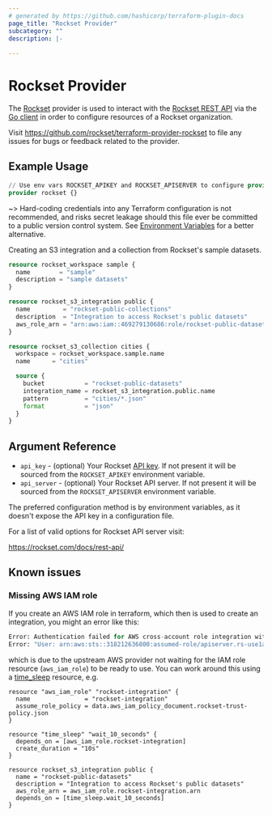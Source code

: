 ```yaml
---
# generated by https://github.com/hashicorp/terraform-plugin-docs
page_title: "Rockset Provider"
subcategory: ""
description: |-
  
---
```


# Rockset Provider

The [Rockset](https://rockset.com/) provider is used to interact with the 
[Rockset REST API](https://rockset.com/docs/rest-api/) 
via the [Go client](https://github.com/rockset/rockset-go-client)
in order to configure resources of a Rockset organization.

Visit https://github.com/rockset/terraform-provider-rockset to file any issues for bugs or feedback related to the provider.

## Example Usage

```terraform
// Use env vars ROCKSET_APIKEY and ROCKSET_APISERVER to configure provider.
provider rockset {}
```

~> Hard-coding credentials into any Terraform configuration is not recommended, and risks secret leakage should this file ever be committed to a public version control system. See [Environment Variables](#environment-variables) for a better alternative.

Creating an S3 integration and a collection from Rockset's sample datasets.

```terraform
resource rockset_workspace sample {
  name        = "sample"
  description = "sample datasets"
}

resource rockset_s3_integration public {
  name         = "rockset-public-collections"
  description  = "Integration to access Rockset's public datasets"
  aws_role_arn = "arn:aws:iam::469279130686:role/rockset-public-datasets"
}

resource rockset_s3_collection cities {
  workspace = rockset_workspace.sample.name
  name      = "cities"

  source {
    bucket           = "rockset-public-datasets"
    integration_name = rockset_s3_integration.public.name
    pattern          = "cities/*.json"
    format           = "json"
  }
}
```

## Argument Reference

* `api_key` - (optional) Your Rockset [API key](https://rockset.com/docs/rest-api/#createapikey). If not present it will be sourced from the `ROCKSET_APIKEY` environment variable.
* `api_server` - (optional) Your Rockset API server. If not present it will be sourced from the `ROCKSET_APISERVER` environment variable.

The preferred configuration method is by environment variables, as it doesn't expose the API key in a configuration file.

For a list of valid options for Rockset API server visit:

https://rockset.com/docs/rest-api/

## Known issues

### Missing AWS IAM role

If you create an AWS IAM role in terraform, which then is used to create an integration, you might an error like this:

```terraform
Error: Authentication failed for AWS cross-account role integration with Role ARN arn:aws:iam::000000000000:role/RocksetRole.
Error: "User: arn:aws:sts::318212636800:assumed-role/apiserver.rs-use1a1-rockset-com/aws-sdk-java-1663200273577 is not authorized to perform: sts:AssumeRole on resource: arn:aws:iam::000000000000:role/RocksetRole"
```

which is due to the upstream AWS provider not waiting for the IAM role resource (`aws_iam_role`) to be ready to use.
You can work around this using a
[time_sleep](https://registry.terraform.io/providers/hashicorp/time/latest/docs/resources/sleep)
resource, e.g.

```
resource "aws_iam_role" "rockset-integration" {
  name               = "rockset-integration"
  assume_role_policy = data.aws_iam_policy_document.rockset-trust-policy.json
}

resource "time_sleep" "wait_10_seconds" {
  depends_on = [aws_iam_role.rockset-integration]
  create_duration = "10s"
}

resource rockset_s3_integration public {
  name = "rockset-public-datasets"
  description = "Integration to access Rockset's public datasets"
  aws_role_arn = aws_iam_role.rockset-integration.arn
  depends_on = [time_sleep.wait_10_seconds]
}
```
